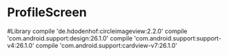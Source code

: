 # ProfileScreen

#Library
    compile 'de.hdodenhof:circleimageview:2.2.0'
    compile 'com.android.support:design:26.1.0'
    compile 'com.android.support:support-v4:26.1.0'
    compile 'com.android.support:cardview-v7:26.1.0'
